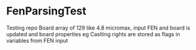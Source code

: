 # FenParsingTest
Testing repo
Board array of 129 like 4.8 micromax, input FEN and board is updated and board properties eg Caslting rights are stored as flags in variables from FEN input
